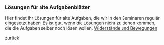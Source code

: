 ### Lösungen für alte Aufgabenblätter
Hier findet ihr Lösungen für alte Aufgaben, die wir in den Seminaren regulär eingesetzt haben. Es ist gut, wenn die Lösungen nicht zu denen kommen, die die Aufgaben selber noch lösen wollen.
[Widerstände und Bewegungen](/tasks/tasksheets/widerstundbew.pdf)


[zurück](pankratius.github.io/rolf)
